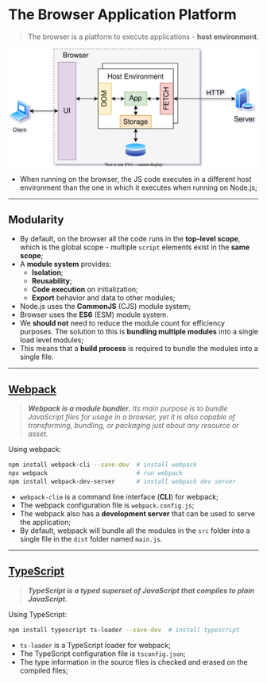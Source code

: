 # The Browser Application Platform

> The browser is a platform to execute applications - **host environment**.

<p align="center">
    <img src="./docs/daw-diagrams-Browser.svg" alt="Browser" align="center"/>
</p>

* When running on the browser, the JS code executes in a different host environment than the one in which it executes when running on Node.js;

---

## Modularity

* By default, on the browser all the code runs in the **top-level scope**, which is the global scope - multiple `script` elements exist in the **same scope**;
* A **module system** provides:
  * **Isolation**;
  * **Reusability**;
  * **Code execution** on initialization;
  * **Export** behavior and data to other modules;
* Node.js uses the **CommonJS** (CJS) module system;
* Browser uses the **ES6** (ESM) module system.
* We **should not** need to reduce the module count for efficiency purposes. The solution to this is **bundling multiple modules** into a single load level modules;
* This means that a **build process** is required to bundle the modules into a single file.

---

## [Webpack](https://webpack.js.org/)

> _**Webpack is a module bundler.** Its main purpose is to bundle JavaScript files for usage in a browser, yet it is also capable of transforming, bundling, or packaging just about any resource or asset._

Using webpack:

```bash
npm install webpack-cli --save-dev  # install webpack
npx webpack                         # run webpack
npm install webpack-dev-server      # install webpack dev server
```

* `webpack-clie` is a command line interface (**CLI**) for webpack;
* The webpack configuration file is `webpack.config.js`;
* The webpack also has a **development server** that can be used to serve the application;
* By default, webpack will bundle all the modules in the `src` folder into a single file in the `dist` folder named `main.js`.

---

## [TypeScript](https://www.typescriptlang.org/)

> _**TypeScript is a typed superset of JavaScript that compiles to plain JavaScript.**_

Using TypeScript:

```bash
npm install typescript ts-loader --save-dev  # install typescript
```

* `ts-loader` is a TypeScript loader for webpack;
* The TypeScript configuration file is `tsconfig.json`;
* The type information in the source files is checked and erased on the compiled files;
